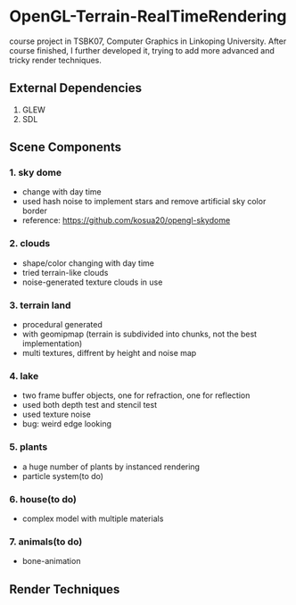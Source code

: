 # OpenGL-Terrain-RealTimeRendering
course project in TSBK07, Computer Graphics in Linkoping University. After course finished, I further developed it, trying to add more advanced and tricky render techniques.

## External Dependencies

1. GLEW
2. SDL

## Scene Components

### 1. sky dome
* change with day time
* used hash noise to implement stars and remove artificial sky color border
* reference: https://github.com/kosua20/opengl-skydome

### 2. clouds
* shape/color changing with day time
* tried terrain-like clouds
* noise-generated texture clouds in use

### 3. terrain land
* procedural generated
* with geomipmap (terrain is subdivided into chunks, not the best implementation)
* multi textures, diffrent by height and noise map

### 4. lake
* two frame buffer objects, one for refraction, one for reflection
* used both depth test and stencil test
* used texture noise
* bug: weird edge looking

### 5. plants
* a huge number of plants by instanced rendering
* particle system(to do)

### 6. house(to do)
* complex model with multiple materials

### 7. animals(to do)
* bone-animation

## Render Techniques
